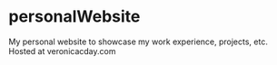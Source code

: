 # personalWebsite
My personal website to showcase my work experience, projects, etc. 
Hosted at veronicacday.com
